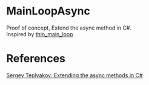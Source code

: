 # MainLoopAsync
Proof of concept, Extend the async method in C#.  
Inspired by [thin_main_loop](https://github.com/diwic/thin_main_loop)

# References
[Sergey Teplyakov: Extending the async methods in C#](https://blogs.msdn.microsoft.com/seteplia/2018/01/11/extending-the-async-methods-in-c/)
